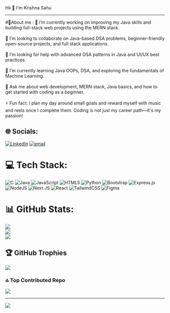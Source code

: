 Hii 👋 I'm Krishna Sahu<br><hr>
#💫About me :
🔭 I’m currently working on improving my Java skills and building full-stack web projects using the MERN stack.<br><br>🤝 I’m looking to collaborate on Java-based DSA problems, beginner-friendly open-source projects, and full stack applications.<br><br>🧠 I’m looking for help with advanced DSA patterns in Java and UI/UX best practices.<br><br>🌱 I’m currently learning Java OOPs, DSA, and exploring the fundamentals of Machine Learning.<br><br>💬 Ask me about web development, MERN stack, Java basics, and how to get started with coding as a beginner.<br><br>⚡ Fun fact: I plan my day around small goals and reward myself with music and reels once I complete them. Coding is not just my career path—it's my passion!<br>


## 🌐 Socials:
[![LinkedIn](https://img.shields.io/badge/LinkedIn-%230077B5.svg?logo=linkedin&logoColor=white)](https://linkedin.com/in/https://www.linkedin.com/in/krishnasahu09?utm_source=share&utm_campaign=share_via&utm_content=profile&utm_medium=android_app) [![email](https://img.shields.io/badge/Email-D14836?logo=gmail&logoColor=white)](mailto:ks3948166@gmail.com) 

# 💻 Tech Stack:
![C](https://img.shields.io/badge/c-%2300599C.svg?style=for-the-badge&logo=c&logoColor=white) ![Java](https://img.shields.io/badge/java-%23ED8B00.svg?style=for-the-badge&logo=openjdk&logoColor=white) ![JavaScript](https://img.shields.io/badge/javascript-%23323330.svg?style=for-the-badge&logo=javascript&logoColor=%23F7DF1E) ![HTML5](https://img.shields.io/badge/html5-%23E34F26.svg?style=for-the-badge&logo=html5&logoColor=white) ![Python](https://img.shields.io/badge/python-3670A0?style=for-the-badge&logo=python&logoColor=ffdd54) ![Bootstrap](https://img.shields.io/badge/bootstrap-%238511FA.svg?style=for-the-badge&logo=bootstrap&logoColor=white) ![Express.js](https://img.shields.io/badge/express.js-%23404d59.svg?style=for-the-badge&logo=express&logoColor=%2361DAFB) ![NodeJS](https://img.shields.io/badge/node.js-6DA55F?style=for-the-badge&logo=node.js&logoColor=white) ![Next JS](https://img.shields.io/badge/Next-black?style=for-the-badge&logo=next.js&logoColor=white) ![React](https://img.shields.io/badge/react-%2320232a.svg?style=for-the-badge&logo=react&logoColor=%2361DAFB) ![TailwindCSS](https://img.shields.io/badge/tailwindcss-%2338B2AC.svg?style=for-the-badge&logo=tailwind-css&logoColor=white) ![Figma](https://img.shields.io/badge/figma-%23F24E1E.svg?style=for-the-badge&logo=figma&logoColor=white)
# 📊 GitHub Stats:
![](https://github-readme-stats.vercel.app/api?username=krishna851&theme=dark&hide_border=false&include_all_commits=false&count_private=false)<br/>
![](https://nirzak-streak-stats.vercel.app/?user=krishna851&theme=dark&hide_border=false)<br/>
![](https://github-readme-stats.vercel.app/api/top-langs/?username=krishna851&theme=dark&hide_border=false&include_all_commits=false&count_private=false&layout=compact)

## 🏆 GitHub Trophies
![](https://github-profile-trophy.vercel.app/?username=krishna851&theme=radical&no-frame=false&no-bg=true&margin-w=4)

### 🔝 Top Contributed Repo
![](https://github-contributor-stats.vercel.app/api?username=krishna851&limit=5&theme=dark&combine_all_yearly_contributions=true)

---
[![](https://visitcount.itsvg.in/api?id=krishna851&icon=0&color=10)](https://visitcount.itsvg.in)

<!-- Proudly created with GPRM ( https://gprm.itsvg.in ) -->
